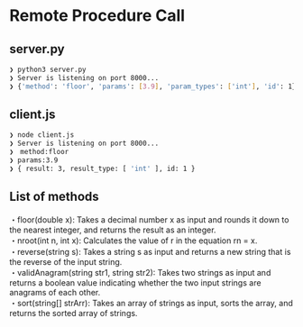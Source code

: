 # Remote Procedure Call

## server.py

```bash
❯ python3 server.py
❯ Server is listening on port 8000...
❯ {'method': 'floor', 'params': [3.9], 'param_types': ['int'], 'id': 1}
```

## client.js

```bash
❯ node client.js
❯ Server is listening on port 8000...
❯　method:floor
❯ params:3.9
❯ { result: 3, result_type: [ 'int' ], id: 1 }
```

## List of methods
・floor(double x): Takes a decimal number x as input and rounds it down to the nearest integer, and returns the result as an integer.<br>
・nroot(int n, int x): Calculates the value of r in the equation rn = x.<br>
・reverse(string s): Takes a string s as input and returns a new string that is the reverse of the input string.<br>
・validAnagram(string str1, string str2): Takes two strings as input and returns a boolean value indicating whether the two input strings are anagrams of each other.<br>
・sort(string[] strArr): Takes an array of strings as input, sorts the array, and returns the sorted array of strings.<br>
